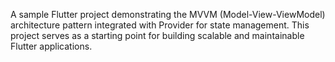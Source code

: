A sample Flutter project demonstrating the MVVM (Model-View-ViewModel) architecture pattern integrated with Provider for state management. This project serves as a starting point for building scalable and maintainable Flutter applications.

